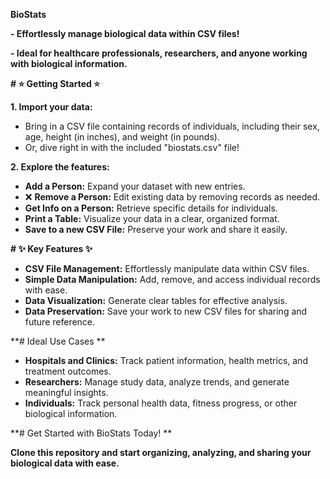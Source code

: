 **BioStats**

**-  Effortlessly manage biological data within CSV files!**

**-  Ideal for healthcare professionals, researchers, and anyone working with biological information.**

**# ⭐ Getting Started ⭐**

**1. Import your data:**
   - Bring in a CSV file containing records of individuals, including their sex, age, height (in inches), and weight (in pounds).
   - Or, dive right in with the included "biostats.csv" file! 

**2. Explore the features:**
   -  **Add a Person:** Expand your dataset with new entries.
   - ❌ **Remove a Person:** Edit existing data by removing records as needed.
   -  **Get Info on a Person:** Retrieve specific details for individuals.
   -  **Print a Table:** Visualize your data in a clear, organized format.
   -  **Save to a new CSV File:** Preserve your work and share it easily.

**# ✨ Key Features ✨**

- **CSV File Management:** Effortlessly manipulate data within CSV files.
- **Simple Data Manipulation:** Add, remove, and access individual records with ease.
- **Data Visualization:** Generate clear tables for effective analysis.
- **Data Preservation:** Save your work to new CSV files for sharing and future reference.

**#  Ideal Use Cases **

- **Hospitals and Clinics:** Track patient information, health metrics, and treatment outcomes.
- **Researchers:** Manage study data, analyze trends, and generate meaningful insights.
- **Individuals:** Track personal health data, fitness progress, or other biological information.

**#  Get Started with BioStats Today! **

**Clone this repository and start organizing, analyzing, and sharing your biological data with ease.**
